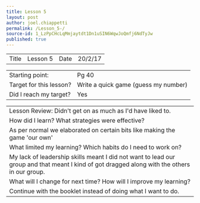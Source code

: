 ```yaml
---
title: Lesson 5
layout: post
author: joel.chiappetti
permalink: /Lesson_5-/
source-id: 1_LzPpCHcLqMmjaytdt1Dn1uSIN6WqwJoQmfj6NdTyJw
published: true
---
```

<table>
  <tr>
    <td>Title</td>
    <td>
Lesson 5</td>
    <td>Date</td>
    <td>
20/2/17</td>
  </tr>
</table>


<table>
  <tr>
    <td>Starting point:</td>
    <td>Pg 40</td>
  </tr>
  <tr>
    <td>Target for this lesson?</td>
    <td>Write a quick game (guess my number)
</td>
  </tr>
  <tr>
    <td>Did I reach my target? </td>
    <td> Yes
</td>
  </tr>
</table>


<table>
  <tr>
    <td>Lesson Review: Didn't get on as much as I'd have liked to.</td>
  </tr>
  <tr>
    <td>How did I learn? What strategies were effective? </td>
  </tr>
  <tr>
    <td>As per normal we elaborated on certain bits like making the game 'our own'</td>
  </tr>
  <tr>
    <td>What limited my learning? Which habits do I need to work on? </td>
  </tr>
  <tr>
    <td>My lack of leadership skills meant I did not want to lead our group and that meant I kind of got dragged along with the others in our group.
</td>
  </tr>
  <tr>
    <td>What will I change for next time? How will I improve my learning?</td>
  </tr>
  <tr>
    <td>Continue with the booklet instead of doing what I want to do.
</td>
  </tr>
</table>


